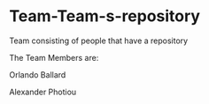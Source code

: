 # Team-Team-s-repository
Team consisting of people that have a repository


The Team Members are:
<p>Orlando Ballard</p>
<p>Alexander Photiou</p>
